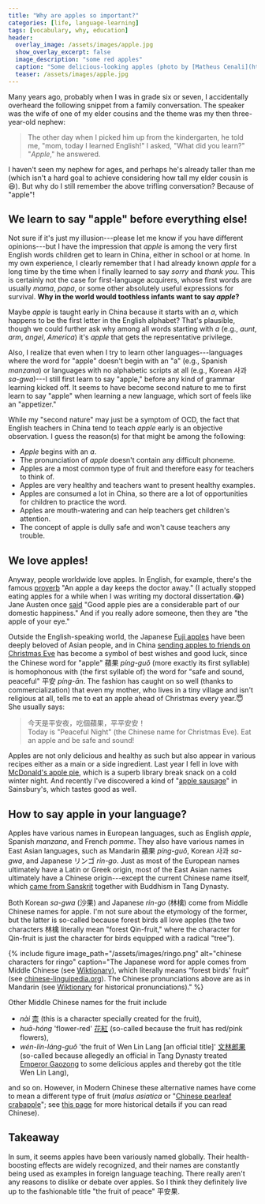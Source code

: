 ```yaml
---
title: "Why are apples so important?"
categories: [life, language-learning]
tags: [vocabulary, why, education]
header:
  overlay_image: /assets/images/apple.jpg
  show_overlay_excerpt: false
  image_description: "some red apples"
  caption: "Some delicious-looking apples (photo by [Matheus Cenali](https://unsplash.com/@cenali?utm_source=unsplash&utm_medium=referral&utm_content=creditCopyText) on [Unsplash](https://unsplash.com/s/photos/apple?utm_source=unsplash&utm_medium=referral&utm_content=creditCopyText))"
  teaser: /assets/images/apple.jpg
---
```


Many years ago, probably when I was in grade six or seven, I accidentally overheard the following snippet from a family conversation. The speaker was the wife of one of my elder cousins and the theme was my then three-year-old nephew:
>The other day when I picked him up from the kindergarten, he told me, "mom, today I learned English!" I asked, "What did you learn?" "_Apple_," he answered.

I haven't seen my nephew for ages, and perhaps he's already taller than me (which isn't a hard goal to achieve considering how tall my elder cousin is😆). But why do I still remember the above trifling conversation? Because of "apple"!

## We learn to say "apple" before everything else!
Not sure if it's just my illusion---please let me know if you have different opinions---but I have the impression that _apple_ is among the very first English words children get to learn in China, either in school or at home. In my own experience, I clearly remember that I had already known _apple_ for a long time by the time when I finally learned to say _sorry_ and _thank you_. This is certainly not the case for first-language acquirers, whose first words are usually _mama_, _papa_, or some other absolutely useful expressions for survival. **Why in the world would toothless infants want to say _apple_?**

Maybe _apple_ is taught early in China because it starts with an _a_, which happens to be the first letter in the English alphabet? That's plausible, though we could further ask why among all words starting with _a_ (e.g., _aunt_, _arm_, _angel_, _America_) it's _apple_ that gets the representative privilege.

Also, I realize that even when I try to learn other languages---languages where the word for "apple" doesn't begin with an "a" (e.g., Spanish _manzana_) or languages with no alphabetic scripts at all (e.g., Korean 사과 _sa-gwa_)---I still first learn to say "apple," before any kind of grammar learning kicked off. It seems to have become second nature to me to first learn to say "apple" when learning a new language, which sort of feels like an "appetizer."

While my "second nature" may just be a symptom of OCD, the fact that English teachers in China tend to teach _apple_ early is an objective observation. I guess the reason(s) for that might be among the following:
- _Apple_ begins with an _a_.
- The pronunciation of _apple_ doesn't contain any difficult phoneme.
- Apples are a most common type of fruit and therefore easy for teachers to think of.
- Apples are very healthy and teachers want to present healthy examples.
- Apples are consumed a lot in China, so there are a lot of opportunities for children to practice the word.
- Apples are mouth-watering and can help teachers get children's attention.
- The concept of apple is dully safe and won't cause teachers any trouble.

## We love apples!
Anyway, people worldwide love apples. In English, for example, there's the famous [proverb](https://en.wikipedia.org/wiki/An_apple_a_day_keeps_the_doctor_away) "An apple a day keeps the doctor away." (I actually stopped eating apples for a while when I was writing my doctoral dissertation.😂) Jane Austen once [said](https://www.goodreads.com/quotes/362411-good-apple-pies-are-a-considerable-part-of-our-domestic) "Good apple pies are a considerable part of our domestic happiness." And if you really adore someone, then they are "the apple of your eye."

Outside the English-speaking world, the Japanese [Fuji apples](https://en.wikipedia.org/wiki/Fuji_(apple)) have been deeply beloved of Asian people, and in China [sending apples to friends on Christmas Eve](https://www.thatsmags.com/china/post/11903/explainer-why-china-celebrates-christmas-with-apples) has become a symbol of best wishes and good luck, since the Chinese word for "apple" <span class="hanyu">蘋果</span> _píng-guǒ_ (more exactly its first syllable) is homophonous with (the first syllable of) the word for "safe and sound, peaceful" <span class="hanyu">平安</span> _píng-ān_. The fashion has caught on so well (thanks to commercialization) that even my mother, who lives in a tiny village and isn't religious at all, tells me to eat an apple ahead of Christmas every year.😇 She usually says:
><span class="hanyu">今天是平安夜，吃個蘋果，平平安安！</span><br>
>Today is "Peaceful Night" (the Chinese name for Christmas Eve). Eat an apple and be safe and sound!

Apples are not only delicious and healthy as such but also appear in various recipes either as a main or a side ingredient. Last year I fell in love with [McDonald's apple pie](https://www.mcdonalds.com/gb/en-gb/product/apple-pie.html), which is a superb library break snack on a cold winter night. And recently I've discovered a kind of "[apple sausage](https://www.sainsburys.co.uk/webapp/wcs/stores/servlet/gb/groceries/price-lockdown-44/sainsburys-pork---bramley-apple-sausages--taste-the-difference-(gluten-free)-x6-400g?storeId=10151&langId=44&krypto=QuH1o8lI2%2Fr3nDHE6qyUImDnC%2F3EswlQ1XTFhzid5j66uB0R2KTIcsFEhUcPHIbVqj%2BTG1IK%2FzFFavr%2BNvkPzf3PG1tqBBQETzD3iMzdIepfb6R3r01UuAPi4YyMdudBRec6c3P%2Bfa05siqSSb9U3HRAnD9r6XfYtEkIHHfgxmY%3D&ddkey=https%3Agb%2Fgroceries%2Fprice-lockdown-44%2Fsainsburys-pork---bramley-apple-sausages--taste-the-difference-%28gluten-free%29-x6-400g)" in Sainsbury's, which tastes good as well.

## How to say apple in your language?
Apples have various names in European languages, such as English _apple_, Spanish _manzana_, and French _pomme_. They also have various names in East Asian languages, such as Mandarin <span class="hanyu">蘋果</span> _píng-guǒ_, Korean 사과 _sa-gwa_, and Japanese リンゴ _rin-go_. Just as most of the European names ultimately have a Latin or Greek origin, most of the East Asian names ultimately have a Chinese origin---except the current Chinese name itself, which [came from Sanskrit](https://en.wiktionary.org/wiki/蘋果) together with Buddhism in Tang Dynasty.

Both Korean _sa-gwa_ (<span class="hanyu">沙果</span>) and Japanese _rin-go_ (<span class="hanyu">林檎</span>) come from Middle Chinese names for apple. I'm not sure about the etymology of the former, but the latter is so-called because forest birds all love apples (the two characters <span class="hanyu">林檎</span> literally mean "forest Qin-fruit," where the character for Qin-fruit is just the character for birds equipped with a radical "tree").

{% include figure image_path="/assets/images/ringo.png" alt="chinese characters for ringo" caption="The Japanese word for apple comes from Middle Chinese (see <a href='https://en.wiktionary.org/wiki/林檎#Japanese'>Wiktionary</a>), which literally means &#8220;forest birds' fruit&#8221; (see <a href='http://chinese-linguipedia.org/search_inner.html?keywords=林檎'>chinese-linguipedia.org</a>). The Chinese pronunciations above are as in Mandarin (see <a href='https://en.wiktionary.org/wiki/林檎#Chinese'>Wiktionary</a> for historical pronunciations)." %}

Other Middle Chinese names for the fruit include
- _nài_ <a href="https://en.wiktionary.org/wiki/柰"><span class="hanyu">柰</span></a> (this is a character specially created for the fruit),
- _huā-hóng_ 'flower-red' <a href="https://en.wiktionary.org/wiki/花紅"><span class="hanyu">花紅</span></a> (so-called because the fruit has red/pink flowers),
- _wén-lín-láng-guǒ_ 'the fruit of Wen Lin Lang [an official title]' <a href="https://zh.wikipedia.org/zh-tw/花红"><span class="hanyu">文林郎果</span></a> (so-called because allegedly an official in Tang Dynasty treated [Emperor Gaozong](https://en.wikipedia.org/wiki/Emperor_Gaozong_of_Tang) to some delicious apples and thereby got the title Wen Lin Lang),

and so on. However, in Modern Chinese these alternative names have come to mean a different type of fruit (_malus asiatica_ or "[Chinese pearleaf crabapple](https://en.wikipedia.org/wiki/Malus_asiatica)"; see [this page](http://www.jiaodui.com/bbs/read.php?tid=33800) for more historical details if you can read Chinese).

## Takeaway
In sum, it seems apples have been variously named globally. Their health-boosting effects are widely recognized, and their names are constantly being used as examples in foreign language teaching. There really aren't any reasons to dislike or debate over apples. So I think they definitely live up to the fashionable title "the fruit of peace" <span class="hanyu">平安果</span>.
